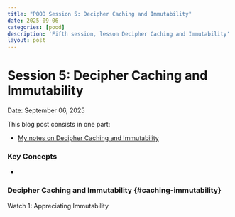 ```yaml
---
title: "POOD Session 5: Decipher Caching and Immutability"
date: 2025-09-06
categories: [pood]
description: 'Fifth session, lesson Decipher Caching and Immutability'
layout: post
---
```


# Session 5: Decipher Caching and Immutability

Date: September 06, 2025

This blog post consists in one part:

- [My notes on Decipher Caching and Immutability](#caching-immutability)


### Key Concepts

- 

### Decipher Caching and Immutability {#caching-immutability}

Watch 1: Appreciating Immutability
